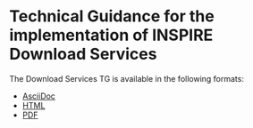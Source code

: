 # Technical Guidance for the implementation of INSPIRE Download Services

The Download Services TG is available in the following formats:
* [AsciiDoc](DownloadServices.adoc)
* [HTML](DownloadServices.html)
* [PDF](DownloadServices.pdf)
